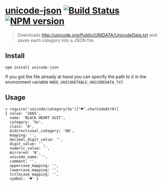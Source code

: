 # [unicode-json](https://github.com/Zertz/unicode-json) [![Build Status](https://travis-ci.org/Zertz/unicode-json.svg?branch=master)](https://travis-ci.org/Zertz/unicode-json) [![NPM version](https://badge.fury.io/js/unicode-json.png)](http://badge.fury.io/js/unicode-json)

> Downloads http://unicode.org/Public/UNIDATA/UnicodeData.txt and saves each category into a JSON file.

## Install

```
npm install unicode-json
```

If you got the file already at hand you can specify the path to it in the environment variable `NODE_UNICODETABLE_UNICODEDATA_TXT`.

## Usage

```
> require('unicode/category/So')["♥".charCodeAt(0)]
{ value: '2665',
  name: 'BLACK HEART SUIT',
  category: 'So',
  class: '0',
  bidirectional_category: 'ON',
  mapping: '',
  decimal_digit_value: '',
  digit_value: '',
  numeric_value: '',
  mirrored: 'N',
  unicode_name: '',
  comment: '',
  uppercase_mapping: '',
  lowercase_mapping: '',
  titlecase_mapping: '',
  symbol: '♥' }
```
